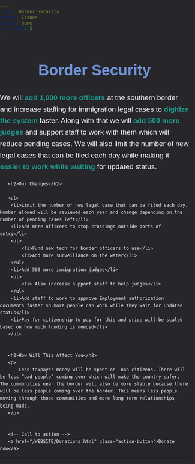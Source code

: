 ```yaml
---
title: Border Security
parent: Issues
layout: home
nav_order: 3
---
```

<html lang="en">
<head>
   <meta charset="UTF-8">
   <meta name="viewport" content="width=device-width, initial-scale=1.0">
   <title>Border Security</title>
   <style>
       body, html {
           margin: 0;
           padding: 0;
           font-family: Arial, sans-serif;
           background-color: #27262b;
           color: #f4f2f8;
           line-height: 1.6;
       }


       .content-container {
           max-width: 1000px;
           margin: 40px auto;
           padding: 20px;
           background-color: #27262b;
           border-radius: 10px;
           box-shadow: 0 2px 10px rgba(0, 0, 0, 0.1);
       }


       h1 {
           color: #7095DB;
           font-size: 2.5rem;
           text-align: center;
       }


       h2 {
           color: #4CAF50;
           font-size: 2rem;
           margin-top: 30px;
       }


       p {
           font-size: 1.2rem;
           margin-bottom: 20px;
       }


       ul, li {
           font-size: 1.1rem;
           margin-bottom: 10px;
           padding-left: 20px;
       }


       ul ul {
           margin-top: 10px;
           padding-left: 20px;
       }


       /* Styling for key terms */
       strong {
           color: #1D998D;
       }


       /* Buttons for action items */
       .action-button {
           display: inline-block;
           background-color: #4CAF50;
           color: white;
           padding: 10px 20px;
           text-decoration: none;
           border-radius: 5px;
           margin-top: 20px;
       }


       .action-button:hover {
           background-color: #45a049;
       }
   </style>
</head>
<body>


   <div class="content-container">
       <h1>Border Security</h1>
       <p>
           We will <strong>add 1,000 more officers</strong> at the southern border and increase staffing for immigration legal cases to <strong>digitize the system</strong> faster. Along with that we will <strong>add 500 more judges</strong> and support staff to work with them which will reduce pending cases. We will also limit the number of new legal cases that can be filed each day while making it <strong>easier to work while waiting</strong> for updated status.
       </p>


       <h2>Our Changes</h2>
       
       <ul>
		<li>Limit the number of new legal case that can be filed each day. Number alowed will be reviewed each year and change depending on the number of pending cases left</li>
		<li>Add more officers to stop crossings outside ports of entry</li>
		<ul>
            <li>Fund new tech for border officers to use</li>
		    <li>Add more surveillance on the water</li>
        </ul>
        <li>Add 500 more immigration judges</li>
        <ul>
            <li> Also increase support staff to help judges</li>
        </ul>
        <li>Add staff to work to approve Employment authorization documents faster so more people can work while they wait for updated status</li>
        <li>Pay for citizenship to pay for this and price will be scaled based on how much funding is needed</li>
       </ul>


       <h2>How Will This Affect You</h2>
       <p>
           Less taxpayer money will be spent on  non-citizens. There will be less “bad people” coming over which will make the country safer. The communities near the border will also be more stable because there will be less people coming over the border. This means less people moving through those communities and more long term relationships being made. 
       </p>


       <!-- Call to action -->
       <a href="/WEBSITE/Donations.html" class="action-button">Donate now</a>
   </div>


</body>
</html>


----


